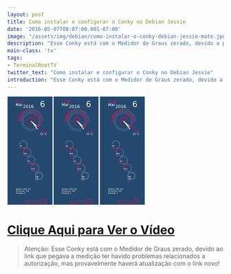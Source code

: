```yaml
---
layout: post
title: Como instalar e configurar o Conky no Debian Jessie
date: '2016-05-07T08:07:00.001-07:00'
image: "/assets/img/debian/como-instalar-o-conky-debian-jessie-mate.jpg"
description: "Esse Conky está com o Medidor de Graus zerado, devido a problemas relacionados a autorização, mas provavelmente haverá atualização com o link novo!"
main-class: 'tv'
tags:
- TerminalRootTV
twitter_text: "Como instalar e configurar o Conky no Debian Jessie"
introduction: "Esse Conky está com o Medidor de Graus zerado, devido a autorização, mas provavelmente haverá atualização com o link novo!"
---
```

![Blog Linux](/assets/img/debian/como-instalar-o-conky-debian-jessie-mate.jpg "Blog Linux")


# [Clique Aqui para Ver o Vídeo](https://www.youtube.com/watch?v=DdadJ1VLazg)


> Atenção: Esse Conky está com o Medidor de Graus zerado, devido ao link que pegava a medição ter havido problemas relacionados a autorização, mas provavelmente haverá atualização com o link novo!

<script async src="https://pagead2.googlesyndication.com/pagead/js/adsbygoogle.js"></script>

<!-- Informat -->
<ins class="adsbygoogle"
 style="display:block"
 data-ad-client="ca-pub-2838251107855362"
 data-ad-slot="2327980059"
 data-ad-format="auto"
 data-full-width-responsive="true"></ins>

<script>
(adsbygoogle = window.adsbygoogle || []).push({});
</script>

